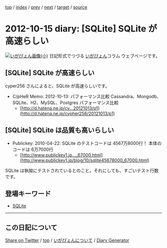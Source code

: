 [top](../index.html) 
 / [index](index.html) 
 / [prev](ig121014.html) 
 / [next](ig121016.html) 
 / [target](https://igapyon.github.io/diary/2012/ig121015.html) 
 / [source](https://github.com/igapyon/diary/blob/gh-pages/2012/ig121015.html.src.md) 

2012-10-15 diary: [SQLite] SQLite が高速らしい
=====================================================================================================
[![いがぴょん画像(小)](https://igapyon.github.io/diary/images/iga200306s.jpg "いがぴょん")](https://igapyon.github.io/diary/memo/memoigapyon.html) 日記形式でつづる [いがぴょん](https://igapyon.github.io/diary/memo/memoigapyon.html)コラム ウェブページです。

## [SQLite] SQLite が高速らしい

cyper256 さんによると、SQLite が高速らしいです。

* C/pHeR Memo: 2012-10-13: パフォーマンス比較 Cassandra、Mongodb、SQLite、H2、MySQL、Postgres パフォーマンス比較
  * [http://d.hatena.ne.jp/cy...20121013/p1](http://d.hatena.ne.jp/cypher256/20121013/p1)



## [SQLite] SQLite は品質も高いらしい


* Publickey: 2010-04-22: SQLite のテストコードは 4567万8000行！ 本体のコードは 6万7000行
  * [http://www.publickey1.jp..._67000.html](http://www.publickey1.jp/blog/10/sqlite45678000_67000.html)

SQLite は執拗にテストされているとのこと。それにしても、すごいテスト行数です。

## 登場キーワード

* [SQLite](../keyword/sqlite.html)

----------------------------------------------------------------------------------------------------

## この日記について

[Share on Twitter](https://twitter.com/intent/tweet?hashtags=igapyon%2Cdiary%2C%E3%81%84%E3%81%8C%E3%81%B4%E3%82%87%E3%82%93%2CSQLite&text=%5BSQLite%5D+SQLite+%E3%81%8C%E9%AB%98%E9%80%9F%E3%82%89%E3%81%97%E3%81%84&url=https%3A%2F%2Figapyon.github.io%2Fdiary%2F2012%2Fig121015.html) / [top](../index.html) / [いがぴょんについて](https://igapyon.github.io/diary/memo/memoigapyon.html) / [Diary Generator](https://github.com/igapyon/igapyonv3)
